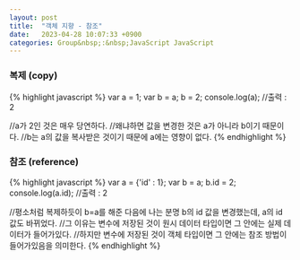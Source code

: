 ```yaml
---
layout: post
title:  "객체 지향 - 참조"
date:   2023-04-28 10:07:33 +0900
categories: Group&nbsp;:&nbsp;JavaScript JavaScript
---
```


### 복제 (copy)
{% highlight javascript %}
var a = 1;
var b = a;
b = 2;
console.log(a); //출력 : 2

//a가 2인 것은 매우 당연하다.
//왜냐하면 값을 변경한 것은 a가 아니라 b이기 때문이다.
//b는 a의 값을 복사받은 것이기 때문에 a에는 영향이 없다.
{% endhighlight %}

### 참조 (reference)
{% highlight javascript %}
var a = {'id' : 1};
var b = a;
b.id = 2;
console.log(a.id); //출력 : 2

//평소처럼 복제하듯이 b=a를 해준 다음에 나는 분명 b의 id 값을 변경했는데, a의 id 값도 바뀌었다.
//그 이유는 변수에 저장된 것이 원시 데이터 타입이면 그 안에는 실제 데이터가 들어가있다.
//하지만 변수에 저장된 것이 객체 타입이면 그 안에는 참조 방법이 들어가있음을 의미한다.
{% endhighlight %}
